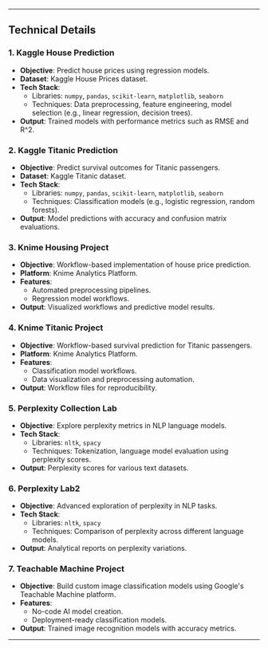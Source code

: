 
---

## Technical Details

### 1. **Kaggle House Prediction**
- **Objective**: Predict house prices using regression models.
- **Dataset**: Kaggle House Prices dataset.
- **Tech Stack**:
  - Libraries: `numpy`, `pandas`, `scikit-learn`, `matplotlib`, `seaborn`
  - Techniques: Data preprocessing, feature engineering, model selection (e.g., linear regression, decision trees).
- **Output**: Trained models with performance metrics such as RMSE and R^2.

### 2. **Kaggle Titanic Prediction**
- **Objective**: Predict survival outcomes for Titanic passengers.
- **Dataset**: Kaggle Titanic dataset.
- **Tech Stack**:
  - Libraries: `numpy`, `pandas`, `scikit-learn`, `matplotlib`, `seaborn`
  - Techniques: Classification models (e.g., logistic regression, random forests).
- **Output**: Model predictions with accuracy and confusion matrix evaluations.

### 3. **Knime Housing Project**
- **Objective**: Workflow-based implementation of house price prediction.
- **Platform**: Knime Analytics Platform.
- **Features**:
  - Automated preprocessing pipelines.
  - Regression model workflows.
- **Output**: Visualized workflows and predictive model results.

### 4. **Knime Titanic Project**
- **Objective**: Workflow-based survival prediction for Titanic passengers.
- **Platform**: Knime Analytics Platform.
- **Features**:
  - Classification model workflows.
  - Data visualization and preprocessing automation.
- **Output**: Workflow files for reproducibility.

### 5. **Perplexity Collection Lab**
- **Objective**: Explore perplexity metrics in NLP language models.
- **Tech Stack**:
  - Libraries: `nltk`, `spacy`
  - Techniques: Tokenization, language model evaluation using perplexity scores.
- **Output**: Perplexity scores for various text datasets.

### 6. **Perplexity Lab2**
- **Objective**: Advanced exploration of perplexity in NLP tasks.
- **Tech Stack**:
  - Libraries: `nltk`, `spacy`
  - Techniques: Comparison of perplexity across different language models.
- **Output**: Analytical reports on perplexity variations.

### 7. **Teachable Machine Project**
- **Objective**: Build custom image classification models using Google's Teachable Machine platform.
- **Features**:
  - No-code AI model creation.
  - Deployment-ready classification models.
- **Output**: Trained image recognition models with accuracy metrics.

---
